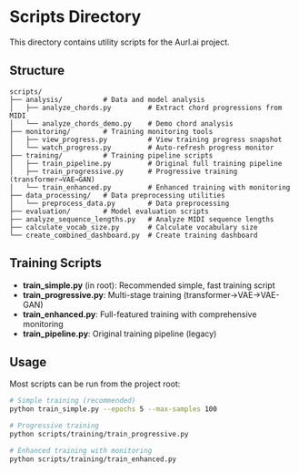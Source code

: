 # Scripts Directory

This directory contains utility scripts for the Aurl.ai project.

## Structure

```
scripts/
├── analysis/          # Data and model analysis
│   ├── analyze_chords.py         # Extract chord progressions from MIDI
│   └── analyze_chords_demo.py    # Demo chord analysis
├── monitoring/        # Training monitoring tools
│   ├── view_progress.py          # View training progress snapshot
│   └── watch_progress.py         # Auto-refresh progress monitor
├── training/          # Training pipeline scripts
│   ├── train_pipeline.py         # Original full training pipeline
│   ├── train_progressive.py      # Progressive training (transformer→VAE→GAN)
│   └── train_enhanced.py         # Enhanced training with monitoring
├── data_processing/   # Data preprocessing utilities
│   └── preprocess_data.py        # Data preprocessing
├── evaluation/        # Model evaluation scripts
├── analyze_sequence_lengths.py   # Analyze MIDI sequence lengths
├── calculate_vocab_size.py       # Calculate vocabulary size
└── create_combined_dashboard.py  # Create training dashboard
```

## Training Scripts

- **train_simple.py** (in root): Recommended simple, fast training script
- **train_progressive.py**: Multi-stage training (transformer→VAE→VAE-GAN)
- **train_enhanced.py**: Full-featured training with comprehensive monitoring
- **train_pipeline.py**: Original training pipeline (legacy)

## Usage

Most scripts can be run from the project root:

```bash
# Simple training (recommended)
python train_simple.py --epochs 5 --max-samples 100

# Progressive training
python scripts/training/train_progressive.py

# Enhanced training with monitoring
python scripts/training/train_enhanced.py
```